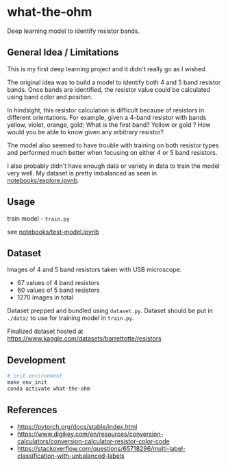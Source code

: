 # what-the-ohm

Deep learning model to identify resistor bands.

## General Idea / Limitations

This is my first deep learning project and it didn't really go as I wished.

The original idea was to build a model to identify both 4 and 5 band resistor bands.
Once bands are identified, the resistor value could be calculated using band color and position.

In hindsight, this resistor calculation is difficult because of resistors in different orientations.
For example, given a 4-band resistor with bands yellow, violet, orange, gold; 
What is the first band? Yellow or gold ? How would you be able to know given any arbitrary resistor?

The model also seemed to have trouble with training on both resistor types 
and performed much better when focusing on either 4 or 5 band resistors.

I also probably didn't have enough data or variety in data to train the model very well.
My dataset is pretty imbalanced as seen in [notebooks/explore.ipynb](notebooks/explore.ipynb).

## Usage

train model - `train.py`

see [notebooks/test-model.ipynb](notebooks/test-model.ipynb)

## Dataset

Images of 4 and 5 band resistors taken with USB microscope.

- 67 values of 4 band resistors
- 60 values of 5 band resistors
- 1270 images in total

Dataset prepped and bundled using `dataset.py`.
Dataset should be put in `./data/` to use for training model in `train.py`.

Finalized dataset hosted at https://www.kaggle.com/datasets/barrettotte/resistors

## Development

```sh
# init environment
make env_init
conda activate what-the-ohm
```

## References

- https://pytorch.org/docs/stable/index.html
- https://www.digikey.com/en/resources/conversion-calculators/conversion-calculator-resistor-color-code
- https://stackoverflow.com/questions/65718296/multi-label-classification-with-unbalanced-labels
